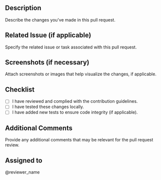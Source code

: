 ## Description

Describe the changes you've made in this pull request.

## Related Issue (if applicable)

Specify the related issue or task associated with this pull request.

## Screenshots (if necessary)

Attach screenshots or images that help visualize the changes, if applicable.

## Checklist

- [ ] I have reviewed and complied with the contribution guidelines.
- [ ] I have tested these changes locally.
- [ ] I have added new tests to ensure code integrity (if applicable).

## Additional Comments

Provide any additional comments that may be relevant for the pull request review.

## Assigned to

@reviewer_name
